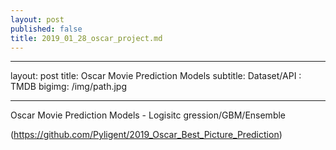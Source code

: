 ```yaml
---
layout: post
published: false
title: 2019_01_28_oscar_project.md
---
```


---
layout: post
title: Oscar Movie Prediction Models
subtitle: Dataset/API : TMDB
bigimg: /img/path.jpg

---

Oscar Movie Prediction Models - Logisitc gression/GBM/Ensemble

(https://github.com/Pyligent/2019_Oscar_Best_Picture_Prediction)
